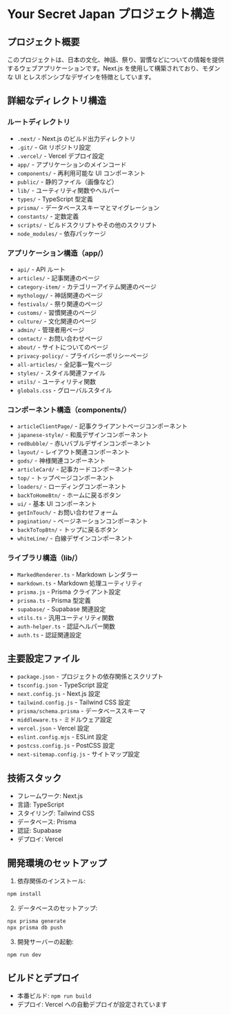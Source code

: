 # Your Secret Japan プロジェクト構造

## プロジェクト概要

このプロジェクトは、日本の文化、神話、祭り、習慣などについての情報を提供するウェブアプリケーションです。Next.js を使用して構築されており、モダンな UI とレスポンシブなデザインを特徴としています。

## 詳細なディレクトリ構造

### ルートディレクトリ

- `.next/` - Next.js のビルド出力ディレクトリ
- `.git/` - Git リポジトリ設定
- `.vercel/` - Vercel デプロイ設定
- `app/` - アプリケーションのメインコード
- `components/` - 再利用可能な UI コンポーネント
- `public/` - 静的ファイル（画像など）
- `lib/` - ユーティリティ関数やヘルパー
- `types/` - TypeScript 型定義
- `prisma/` - データベーススキーマとマイグレーション
- `constants/` - 定数定義
- `scripts/` - ビルドスクリプトやその他のスクリプト
- `node_modules/` - 依存パッケージ

### アプリケーション構造（app/）

- `api/` - API ルート
- `articles/` - 記事関連のページ
- `category-item/` - カテゴリーアイテム関連のページ
- `mythology/` - 神話関連のページ
- `festivals/` - 祭り関連のページ
- `customs/` - 習慣関連のページ
- `culture/` - 文化関連のページ
- `admin/` - 管理者用ページ
- `contact/` - お問い合わせページ
- `about/` - サイトについてのページ
- `privacy-policy/` - プライバシーポリシーページ
- `all-articles/` - 全記事一覧ページ
- `styles/` - スタイル関連ファイル
- `utils/` - ユーティリティ関数
- `globals.css` - グローバルスタイル

### コンポーネント構造（components/）

- `articleClientPage/` - 記事クライアントページコンポーネント
- `japanese-style/` - 和風デザインコンポーネント
- `redBubble/` - 赤いバブルデザインコンポーネント
- `layout/` - レイアウト関連コンポーネント
- `gods/` - 神様関連コンポーネント
- `articleCard/` - 記事カードコンポーネント
- `top/` - トップページコンポーネント
- `loaders/` - ローディングコンポーネント
- `backToHomeBtn/` - ホームに戻るボタン
- `ui/` - 基本 UI コンポーネント
- `getInTouch/` - お問い合わせフォーム
- `pagination/` - ページネーションコンポーネント
- `backToTopBtn/` - トップに戻るボタン
- `whiteLine/` - 白線デザインコンポーネント

### ライブラリ構造（lib/）

- `MarkedRenderer.ts` - Markdown レンダラー
- `markdown.ts` - Markdown 処理ユーティリティ
- `prisma.js` - Prisma クライアント設定
- `prisma.ts` - Prisma 型定義
- `supabase/` - Supabase 関連設定
- `utils.ts` - 汎用ユーティリティ関数
- `auth-helper.ts` - 認証ヘルパー関数
- `auth.ts` - 認証関連設定

## 主要設定ファイル

- `package.json` - プロジェクトの依存関係とスクリプト
- `tsconfig.json` - TypeScript 設定
- `next.config.js` - Next.js 設定
- `tailwind.config.js` - Tailwind CSS 設定
- `prisma/schema.prisma` - データベーススキーマ
- `middleware.ts` - ミドルウェア設定
- `vercel.json` - Vercel 設定
- `eslint.config.mjs` - ESLint 設定
- `postcss.config.js` - PostCSS 設定
- `next-sitemap.config.js` - サイトマップ設定

## 技術スタック

- フレームワーク: Next.js
- 言語: TypeScript
- スタイリング: Tailwind CSS
- データベース: Prisma
- 認証: Supabase
- デプロイ: Vercel

## 開発環境のセットアップ

1. 依存関係のインストール:

```bash
npm install
```

2. データベースのセットアップ:

```bash
npx prisma generate
npx prisma db push
```

3. 開発サーバーの起動:

```bash
npm run dev
```

## ビルドとデプロイ

- 本番ビルド: `npm run build`
- デプロイ: Vercel への自動デプロイが設定されています
